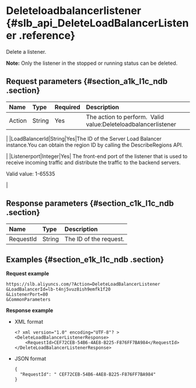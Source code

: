 # Deleteloadbalancerlistener {#slb_api_DeleteLoadBalancerListener .reference}

Delete a listener.

**Note:** Only the listener in the stopped or running status can be deleted.

## Request parameters {#section_a1k_l1c_ndb .section}

|Name|Type|Required|Description|
|:---|:---|:-------|:----------|
|Action|String|Yes|The action to perform.  Valid value:Deleteloadbalancerlistener

|
|LoadBalancerId|String|Yes|The ID of the Server Load Balancer instance.You can obtain the region ID by calling the DescribeRegions API.

|
|Listenerport|Integer|Yes| The front-end port of the listener that is used to receive incoming traffic and distribute the traffic to the backend servers.

 Valid value: 1-65535

 |

## Response parameters {#section_c1k_l1c_ndb .section}

|Name|Type|Description|
|:---|:---|:----------|
|RequestId|String|The ID of the request.|

## Examples {#section_e1k_l1c_ndb .section}

**Request example**

``` {#public}
https://slb.aliyuncs.com/?Action=DeleteLoadBalancerListener
&LoadBalancerId=lb-t4nj5vuz8ish9emfk1f20
&ListenerPort=80
&CommonParameters
```

**Response example**

-   XML format

    ```
    <? xml version="1.0" encoding="UTF-8"? >
    <DeleteLoadBalancerListenerResponse>
    	<RequestId>CEF72CEB-54B6-4AE8-B225-F876FF7BA984</RequestId>
    </DeleteLoadBalancerListenerResponse>
    ```

-   JSON format

    ```
    {
      "RequestId": " CEF72CEB-54B6-4AE8-B225-F876FF7BA984"
    }
    ```


